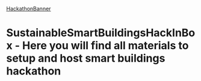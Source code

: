 [HackathonBanner](https://github.com/MODDSAIAccelerators/SustainableSmartBuildingsHackInBox/blob/main/Program%20Assets/HackathonBanner.PNG)
# SustainableSmartBuildingsHackInBox - Here you will find all materials to setup and host smart buildings hackathon
